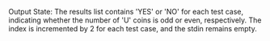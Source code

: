 Output State: The results list contains 'YES' or 'NO' for each test case, indicating whether the number of 'U' coins is odd or even, respectively. The index is incremented by 2 for each test case, and the stdin remains empty.